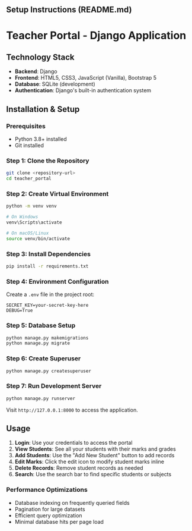 ## Setup Instructions (README.md)

# Teacher Portal - Django Application



## Technology Stack

- **Backend**: Django 
- **Frontend**: HTML5, CSS3, JavaScript (Vanilla), Bootstrap 5
- **Database**: SQLite (development)
- **Authentication**: Django's built-in authentication system

## Installation & Setup

### Prerequisites
- Python 3.8+ installed
- Git installed

### Step 1: Clone the Repository
```bash
git clone <repository-url>
cd teacher_portal
```

### Step 2: Create Virtual Environment
```bash
python -m venv venv

# On Windows
venv\Scripts\activate

# On macOS/Linux
source venv/bin/activate
```

### Step 3: Install Dependencies
```bash
pip install -r requirements.txt
```

### Step 4: Environment Configuration
Create a `.env` file in the project root:
```
SECRET_KEY=your-secret-key-here
DEBUG=True
```

### Step 5: Database Setup
```bash
python manage.py makemigrations
python manage.py migrate
```

### Step 6: Create Superuser
```bash
python manage.py createsuperuser
```


### Step 7: Run Development Server
```bash
python manage.py runserver
```

Visit `http://127.0.0.1:8000` to access the application.

## Usage

1. **Login**: Use your credentials to access the portal
2. **View Students**: See all your students with their marks and grades
3. **Add Students**: Use the "Add New Student" button to add records
4. **Edit Marks**: Click the edit icon to modify student marks inline
5. **Delete Records**: Remove student records as needed
6. **Search**: Use the search bar to find specific students or subjects


### Performance Optimizations
- Database indexing on frequently queried fields
- Pagination for large datasets
- Efficient query optimization
- Minimal database hits per page load


